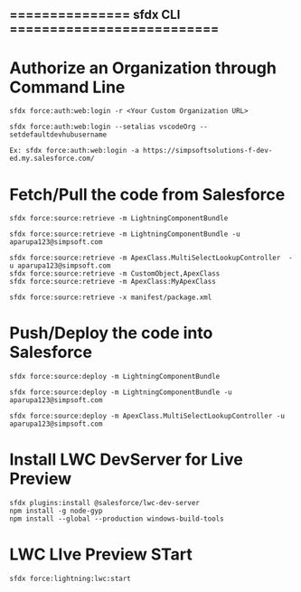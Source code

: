 ## =============== sfdx CLI ==========================

# Authorize an Organization through Command Line
```
sfdx force:auth:web:login -r <Your Custom Organization URL>

sfdx force:auth:web:login --setalias vscodeOrg --setdefaultdevhubusername

Ex: sfdx force:auth:web:login -a https://simpsoftsolutions-f-dev-ed.my.salesforce.com/
```

# Fetch/Pull the code from Salesforce
```
sfdx force:source:retrieve -m LightningComponentBundle

sfdx force:source:retrieve -m LightningComponentBundle -u aparupa123@simpsoft.com

sfdx force:source:retrieve -m ApexClass.MultiSelectLookupController  -u aparupa123@simpsoft.com
sfdx force:source:retrieve -m CustomObject,ApexClass
sfdx force:source:retrieve -m ApexClass:MyApexClass

sfdx force:source:retrieve -x manifest/package.xml
```

# Push/Deploy the code into Salesforce
```
sfdx force:source:deploy -m LightningComponentBundle

sfdx force:source:deploy -m LightningComponentBundle -u aparupa123@simpsoft.com

sfdx force:source:deploy -m ApexClass.MultiSelectLookupController -u aparupa123@simpsoft.com
```

# Install LWC DevServer for Live Preview
```
sfdx plugins:install @salesforce/lwc-dev-server
npm install -g node-gyp
npm install --global --production windows-build-tools
```

# LWC LIve Preview STart
```
sfdx force:lightning:lwc:start
```
